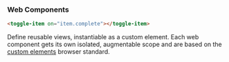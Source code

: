 ### Web Components

```html
<toggle-item on="item.complete"></toggle-item>
```

Define reusable views, instantiable as a custom element. Each web component gets its own isolated, augmentable scope and are based on the [custom elements](https://developer.mozilla.org/en-US/docs/Web/Web_Components/Using_custom_elements) browser standard.